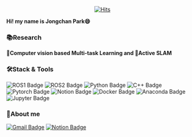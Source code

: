 <div align=center>
  
[![Hits](https://hits.seeyoufarm.com/api/count/incr/badge.svg?url=https%3A%2F%2Fgithub.com%2Fcoldbell8918&count_bg=%2379C83D&title_bg=%23555555&icon=&icon_color=%23E7E7E7&title=hits&edge_flat=false)](https://hits.seeyoufarm.com)

</div>

**Hi! my name is Jongchan Park😄**   
   
### 📚Research
**📸Computer vision based Multi-task Learning and 🚗Active SLAM**       
   
### 🛠️Stack & Tools
![ROS1 Badge](https://img.shields.io/badge/ROS1-22314E?style=flat-square&logo=ROS&logoColor=white)
![ROS2 Badge](https://img.shields.io/badge/ROS2-22314E?style=flat-square&logo=ROS&logoColor=white)
![Python Badge](https://img.shields.io/badge/Python-3776AB?style=flat-square&logo=Python&logoColor=white)
![C++ Badge](https://img.shields.io/badge/C++-00599C?style=flat-square&logo=Cpp&logoColor=white)
![Pytorch Badge](https://img.shields.io/badge/PyTorch-EE4C2C?style=flat-square&logo=PyTorch&logoColor=white)
![Notion Badge](https://img.shields.io/badge/Notion-000000?style=flat-square&logo=Notion&logoColor=white)
![Docker Badge](https://img.shields.io/badge/Docker-2496ED?style=flat-square&logo=Docker&logoColor=white)
![Anaconda Badge](https://img.shields.io/badge/Anaconda-44A833?style=flat-square&logo=Anaconda&logoColor=white)
![Jupyter Badge](https://img.shields.io/badge/Jupyter-F37626?style=flat-square&logo=Jupyter&logoColor=white)
   
### 🤵About me
[![Gmail Badge](https://img.shields.io/badge/Gmail-d14836?style=flat-square&logo=Gmail&logoColor=white&link=mailto:https://mail.google.com/mail/u/0/?tab=rm&ogbl#inbox)](https://mail.google.com/mail/u/0/?tab=rm&ogbl#inbox)
[![Notion Badge](https://img.shields.io/badge/Portfolio-000000?style=flat-square&logo=Notion&logoColor=white&link=mailto:https://www.notion.so/Jongchan-s-Portfolio-4d134bf02b104c84a85f128a1f864d04)](https://www.notion.so/Jongchan-s-Portfolio-4d134bf02b104c84a85f128a1f864d04)
<!--
**coldbell8918/coldbell8918** is a ✨ _special_ ✨ repository because its `README.md` (this file) appears on your GitHub profile.

Here are some ideas to get you started:

- 🔭 I’m currently working on ...
- 🌱 I’m currently learning ...
- 👯 I’m looking to collaborate on ...
- 🤔 I’m looking for help with ...
- 💬 Ask me about ...
- 📫 How to reach me: ...
- 😄 Pronouns: ...
- ⚡ Fun fact: ...
-->
